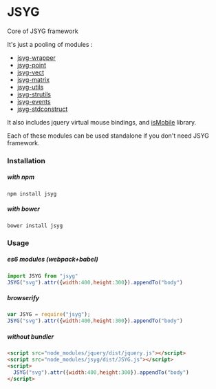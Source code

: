# JSYG
Core of JSYG framework

It's just a pooling of modules :
* [jsyg-wrapper](https://github.com/YannickBochatay/JSYG-wrapper)
* [jsyg-point](https://github.com/YannickBochatay/JSYG.Point)
* [jsyg-vect](https://github.com/YannickBochatay/JSYG.Vect)
* [jsyg-matrix](https://github.com/YannickBochatay/JSYG.Matrix)
* [jsyg-utils](https://github.com/YannickBochatay/JSYG-utils)
* [jsyg-strutils](https://github.com/YannickBochatay/JSYG-strutils)
* [jsyg-events](https://github.com/YannickBochatay/JSYG.Events)
* [jsyg-stdconstruct](https://github.com/YannickBochatay/JSYG.StdConstruct)

It also includes jquery virtual mouse bindings, and [isMobile](https://github.com/kaimallea/isMobile) library.

Each of these modules can be used standalone if you don't need JSYG framework.

### Installation

##### with npm
```shell
npm install jsyg
```

##### with bower
```shell
bower install jsyg
```



### Usage

##### es6 modules (webpack+babel)
```javascript
import JSYG from "jsyg"
JSYG("svg").attr({width:400,height:300}).appendTo("body")
```

##### browserify
```javascript
var JSYG = require("jsyg");
JSYG("svg").attr({width:400,height:300}).appendTo("body")
```

##### without bundler
```html
<script src="node_modules/jquery/dist/jquery.js"></script>
<script src="node_modules/jsyg/dist/JSYG.js"></script>
<script>
  JSYG("svg").attr({width:400,height:300}).appendTo("body")
</script>
```